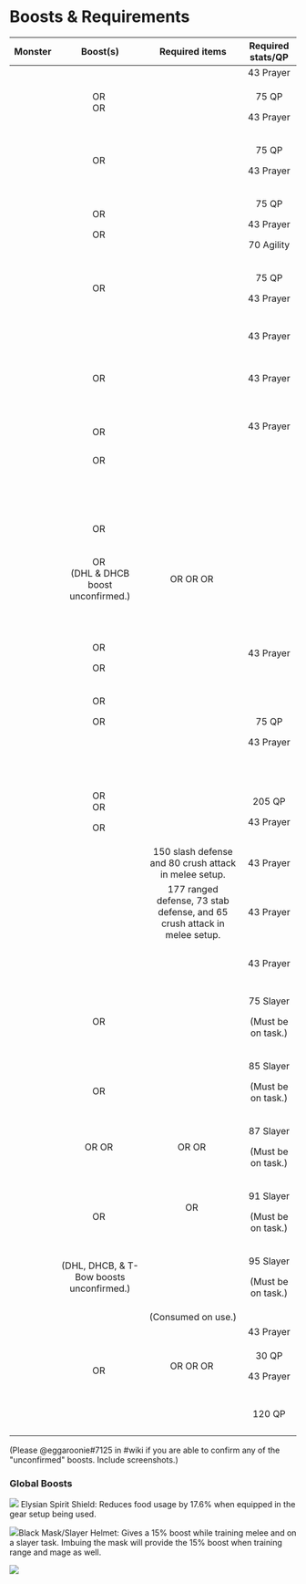 # Boosts & Requirements

<table>
  <thead>
    <tr>
      <th style="text-align:center">Monster</th>
      <th style="text-align:center">Boost(s)</th>
      <th style="text-align:center">Required items</th>
      <th style="text-align:center">Required stats/QP</th>
    </tr>
  </thead>
  <tbody>
    <tr>
      <td style="text-align:center">
        <img src="../.gitbook/assets/1024px-corporeal_beast (5).png" alt/>
      </td>
      <td style="text-align:center">
        <img src="../.gitbook/assets/120px-dragon_warhammer_detail.png" alt/>
        <img src="../.gitbook/assets/130px-bandos_godsword_detail.png" alt/>
        <img src="../.gitbook/assets/250px-rejuvenation_pool_built.png" alt/>
      </td>
      <td style="text-align:center">
        <img src="../.gitbook/assets/150px-zamorakian_spear_detail (1).png" alt/>
      </td>
      <td style="text-align:center">43 Prayer</td>
    </tr>
    <tr>
      <td style="text-align:center">
        <img src="../.gitbook/assets/kril_tsutsaroth.png" alt/>
      </td>
      <td style="text-align:center">
        <p>
          <img src="../.gitbook/assets/130px-bandos_godsword_detail.png" alt/>OR
          <img src="../.gitbook/assets/120px-dragon_warhammer_detail.png" alt/>
          <br />OR
          <img src="../.gitbook/assets/150px-dragon_claws_detail.png" alt/>
        </p>
        <p>
          <img src="../.gitbook/assets/800px-arclight_detail.png" alt/>
        </p>
      </td>
      <td style="text-align:center">
        <img src="../.gitbook/assets/range-alts2.png" alt/>
      </td>
      <td style="text-align:center">
        <p>75 QP</p>
        <p>43 Prayer</p>
      </td>
    </tr>
    <tr>
      <td style="text-align:center">
        <img src="../.gitbook/assets/kreearra.png" alt/>
      </td>
      <td style="text-align:center">
        <img src="../.gitbook/assets/150px-armadyl_crossbow_detail.png" alt/>OR
        <img src="../.gitbook/assets/150px-twisted_bow_detail.png" alt/>
      </td>
      <td style="text-align:center">
        <img src="../.gitbook/assets/range-alts2.png" alt/>
      </td>
      <td style="text-align:center">
        <p>75 QP</p>
        <p>43 Prayer</p>
      </td>
    </tr>
    <tr>
      <td style="text-align:center">
        <img src="../.gitbook/assets/commander_zilyana.png" alt/>
      </td>
      <td style="text-align:center">
        <p>
          <img src="../.gitbook/assets/140px-ranger_boots_detail.png" alt/>OR
          <img src="../.gitbook/assets/170px-pegasian_boots_detail.png" alt/>
        </p>
        <p>
          <img src="../.gitbook/assets/150px-armadyl_crossbow_detail.png" alt/>OR
          <img src="../.gitbook/assets/150px-twisted_bow_detail.png" alt/>
        </p>
      </td>
      <td style="text-align:center">
        <img src="../.gitbook/assets/range-alts2.png" alt/>
      </td>
      <td style="text-align:center">
        <p>75 QP</p>
        <p>43 Prayer</p>
        <p>70 Agility</p>
      </td>
    </tr>
    <tr>
      <td style="text-align:center">
        <img src="../.gitbook/assets/general_graardor.png" alt/>
      </td>
      <td style="text-align:center">
        <img src="../.gitbook/assets/130px-bandos_godsword_detail.png" alt/>OR
        <img src="../.gitbook/assets/120px-dragon_warhammer_detail.png" alt/>
      </td>
      <td style="text-align:center"></td>
      <td style="text-align:center">
        <p>75 QP</p>
        <p>43 Prayer</p>
      </td>
    </tr>
    <tr>
      <td style="text-align:center">
        <img src="../.gitbook/assets/200px-dagannoth_prime.png" alt/>
      </td>
      <td style="text-align:center">
        <img src="../.gitbook/assets/100px-armadyl_chestplate_detail (1).png"
        alt/>
        <img src="../.gitbook/assets/75px-armadyl_chainskirt_detail.png" alt/>
        <img src="../.gitbook/assets/150px-twisted_bow_detail.png" alt/>
      </td>
      <td style="text-align:center">
        <p>
          <img src="../.gitbook/assets/guthans_helm_detail.png" alt/>
          <img src="../.gitbook/assets/120px-guthans_platebody_detail.png" alt/>
          <img src="../.gitbook/assets/120px-guthans_chainskirt_detail.png" alt/>
          <img src="../.gitbook/assets/150px-guthans_warspear_detail.png" alt/>
        </p>
        <p>
          <img src="../.gitbook/assets/range-alts2.png" alt/>
        </p>
      </td>
      <td style="text-align:center">43 Prayer</td>
    </tr>
    <tr>
      <td style="text-align:center">
        <img src="../.gitbook/assets/230px-dagannoth_rex.png" alt/>
      </td>
      <td style="text-align:center">
        <img src="../.gitbook/assets/120px-ibans_staff_detail.png" alt/>OR
        <img src="../.gitbook/assets/150px-harmonised_nightmare_staff_detail.png"
        alt/>
        <br />
        <img src="../.gitbook/assets/125px-occult_necklace_detail.png" alt/>
      </td>
      <td style="text-align:center">
        <p>
          <img src="../.gitbook/assets/guthans_helm_detail.png" alt/>
          <img src="../.gitbook/assets/120px-guthans_platebody_detail.png" alt/>
          <img src="../.gitbook/assets/120px-guthans_chainskirt_detail.png" alt/>
          <img src="../.gitbook/assets/150px-guthans_warspear_detail.png" alt/>
        </p>
        <p>
          <img src="../.gitbook/assets/melee-alts2.png" alt/>
        </p>
      </td>
      <td style="text-align:center">43 Prayer</td>
    </tr>
    <tr>
      <td style="text-align:center">
        <img src="../.gitbook/assets/230px-dagannoth_supreme.png" alt/>
      </td>
      <td style="text-align:center">
        <img src="../.gitbook/assets/100px-bandos_chestplate_detail.png" alt/>
        <img src="../.gitbook/assets/120px-bandos_tassets_detail.png" alt/>
        <br />
        <img src="../.gitbook/assets/130px-saradomin_godsword_detail.png" alt/>OR
        <img src="../.gitbook/assets/150px-dragon_claws_detail.png" alt/>
      </td>
      <td style="text-align:center">
        <p>&#x200B;&#x200B;
          <img src="https://firebasestorage.googleapis.com/v0/b/gitbook-28427.appspot.com/o/assets%2F-Mahgm23KyzkWDlt2oqz%2F-Md-7UF2kcryqumjcOW7%2F-Md-9pPRAIGjv2z-on2M%2FGuthan&apos;s_helm_detail.png?alt=media&amp;token=7c76b4e6-6070-4020-a65e-dcbeef291e78"
          alt/>&#x200B;&#x200B;
          <img src="https://firebasestorage.googleapis.com/v0/b/gitbook-28427.appspot.com/o/assets%2F-Mahgm23KyzkWDlt2oqz%2F-Md-7UF2kcryqumjcOW7%2F-Md-9sNYoAH3fGrk0kiM%2F120px-Guthan&apos;s_platebody_detail.png?alt=media&amp;token=3009b819-6919-4c21-a98d-1bde44c59277"
          alt/>&#x200B;&#x200B;
          <img src="https://firebasestorage.googleapis.com/v0/b/gitbook-28427.appspot.com/o/assets%2F-Mahgm23KyzkWDlt2oqz%2F-Md-7UF2kcryqumjcOW7%2F-Md-9u2xVkUpr-oPCFuX%2F120px-Guthan&apos;s_chainskirt_detail.png?alt=media&amp;token=77dc4b54-cb54-4661-9c27-54d8a3fa1257"
          alt/>&#x200B;&#x200B;
          <img src="https://firebasestorage.googleapis.com/v0/b/gitbook-28427.appspot.com/o/assets%2F-Mahgm23KyzkWDlt2oqz%2F-Md-7UF2kcryqumjcOW7%2F-Md-9wZ3isnISDxJ1Qm_%2F150px-Guthan&apos;s_warspear_detail.png?alt=media&amp;token=ee3c596f-ccbf-414a-8892-363ed3066fde"
          alt/>&#x200B;</p>
        <p>&#x200B;&#x200B;
          <img src="https://firebasestorage.googleapis.com/v0/b/gitbook-28427.appspot.com/o/assets%2F-Mahgm23KyzkWDlt2oqz%2F-Md-7UF2kcryqumjcOW7%2F-Md-CAd2FkzLNKZsY_mk%2Fmelee%20alts2.png?alt=media&amp;token=a8a9949e-14ab-4ad8-b0e6-89e9c72e3af5"
          alt/>
        </p>
      </td>
      <td style="text-align:center">43 Prayer</td>
    </tr>
    <tr>
      <td style="text-align:center">
        <img src="../.gitbook/assets/290px-callisto.png" alt/>
      </td>
      <td style="text-align:center">
        <img src="../.gitbook/assets/150px-berserker_ring_detail.png" alt/>OR
        <img src="../.gitbook/assets/150px-berserker_ring_-i-_detail.png" alt/>
      </td>
      <td style="text-align:center">
        <img src="../.gitbook/assets/120px-veracs_helm_detail.png" alt/>
        <img src="../.gitbook/assets/120px-veracs_brassard_detail.png" alt/>
        <img src="../.gitbook/assets/120px-veracs_plateskirt_detail.png" alt/>
        <img src="../.gitbook/assets/120px-veracs_flail_detail (1).png" alt/>
      </td>
      <td style="text-align:center"></td>
    </tr>
    <tr>
      <td style="text-align:center">
        <img src="../.gitbook/assets/260px-vetion.png" alt/>
      </td>
      <td style="text-align:center">
        <img src="../.gitbook/assets/120px-dragon_warhammer_detail.png" alt/>
      </td>
      <td style="text-align:center">
        <img src="../.gitbook/assets/120px-veracs_helm_detail.png" alt/>
        <img src="../.gitbook/assets/120px-veracs_brassard_detail.png" alt/>
        <img src="../.gitbook/assets/120px-veracs_plateskirt_detail.png" alt/>
        <img src="../.gitbook/assets/120px-veracs_flail_detail (1).png" alt/>
      </td>
      <td style="text-align:center"></td>
    </tr>
    <tr>
      <td style="text-align:center">
        <img src="../.gitbook/assets/290px-venenatis.png" alt/>
      </td>
      <td style="text-align:center">
        <img src="../.gitbook/assets/1024px-barrows_gloves_detail.png" alt/>
      </td>
      <td style="text-align:center">
        <img src="../.gitbook/assets/120px-veracs_helm_detail.png" alt/>
        <img src="../.gitbook/assets/120px-veracs_brassard_detail.png" alt/>
        <img src="../.gitbook/assets/120px-veracs_plateskirt_detail.png" alt/>
        <img src="../.gitbook/assets/120px-veracs_flail_detail (1).png" alt/>
      </td>
      <td style="text-align:center"></td>
    </tr>
    <tr>
      <td style="text-align:center">
        <img src="../.gitbook/assets/280px-scorpia.png" alt/>
      </td>
      <td style="text-align:center">
        <img src="../.gitbook/assets/125px-occult_necklace_detail.png" alt/>
        <img src="../.gitbook/assets/150px-harmonised_nightmare_staff_detail.png"
        alt/>
      </td>
      <td style="text-align:center"></td>
      <td style="text-align:center"></td>
    </tr>
    <tr>
      <td style="text-align:center">
        <img src="../.gitbook/assets/250px-chaos_elemental.png" alt/>
      </td>
      <td style="text-align:center">
        <p>
          <img src="../.gitbook/assets/155px-archers_ring_detail.png" alt/>OR
          <img src="../.gitbook/assets/155px-archers_ring_-i-_detail.png" alt/>
        </p>
        <p>
          <img src="../.gitbook/assets/1024px-barrows_gloves_detail.png" alt/>
        </p>
      </td>
      <td style="text-align:center">
        <img src="../.gitbook/assets/range-alts3.png" alt/>
      </td>
      <td style="text-align:center"></td>
    </tr>
    <tr>
      <td style="text-align:center">
        <img src="../.gitbook/assets/290px-king_black_dragon.png" alt/>
      </td>
      <td style="text-align:center">
        <img src="../.gitbook/assets/150px-armadyl_crossbow_detail.png" alt/>OR
        <img src="../.gitbook/assets/150px-twisted_bow_detail.png" alt/>
        <br />(DHL &amp; DHCB boost unconfirmed.)</td>
      <td style="text-align:center">
        <p>
          <img src="../.gitbook/assets/150px-anti-dragon_shield_detail.png" alt/>
          <br />
          <img src="../.gitbook/assets/120px-rune_crossbow_detail.png" alt/>OR
          <img src="../.gitbook/assets/150px-armadyl_crossbow_detail.png" alt/>OR
          <img src="../.gitbook/assets/171px-dragon_hunter_crossbow_detail.png"
          alt/>OR
          <img src="../.gitbook/assets/150px-twisted_bow_detail.png" alt/>
          <br />
          <img src="../.gitbook/assets/range-alts3.png" alt/>
        </p>
        <p></p>
      </td>
      <td style="text-align:center"></td>
    </tr>
    <tr>
      <td style="text-align:center">
        <img src="../.gitbook/assets/180px-chaos_fanatic.png" alt/>
      </td>
      <td style="text-align:center">
        <img src="../.gitbook/assets/120px-karils_leathertop_detail.png" alt/>
        <img src="../.gitbook/assets/120px-karils_leatherskirt_detail.png" alt/>
      </td>
      <td style="text-align:center"></td>
      <td style="text-align:center"></td>
    </tr>
    <tr>
      <td style="text-align:center">
        <img src="../.gitbook/assets/120px-crazy_archaeologist.png" alt/>
      </td>
      <td style="text-align:center">
        <img src="../.gitbook/assets/125px-occult_necklace_detail.png" alt/>
      </td>
      <td style="text-align:center"></td>
      <td style="text-align:center"></td>
    </tr>
    <tr>
      <td style="text-align:center">
        <img src="../.gitbook/assets/250px-giant_mole.png" alt/>
      </td>
      <td style="text-align:center">
        <p>
          <img src="../.gitbook/assets/1024px-barrows_gloves_detail.png" alt/>
        </p>
        <p>
          <img src="../.gitbook/assets/150px-berserker_ring_detail.png" alt/>OR
          <img src="../.gitbook/assets/150px-berserker_ring_-i-_detail.png" alt/>
        </p>
        <p>OR
          <img src="../.gitbook/assets/150px-twisted_bow_detail.png" alt/>
        </p>
      </td>
      <td style="text-align:center">
        <img src="../.gitbook/assets/130px-dharoks_helm_detail.png" alt/>
        <img src="../.gitbook/assets/150px-dharoks_platebody_detail.png" alt/>
        <img src="../.gitbook/assets/100px-dharoks_platelegs_detail.png" alt/>
        <img src="../.gitbook/assets/130px-dharoks_greataxe_detail.png" alt/>
      </td>
      <td style="text-align:center">43 Prayer</td>
    </tr>
    <tr>
      <td style="text-align:center">
        <img src="../.gitbook/assets/250px-zulrah_-serpentine-.png" alt/>
      </td>
      <td style="text-align:center">
        <p>
          <img src="../.gitbook/assets/140px-ranger_boots_detail.png" alt/>OR
          <img src="../.gitbook/assets/170px-pegasian_boots_detail.png" alt/>
        </p>
        <p>
          <img src="../.gitbook/assets/120px-ibans_staff_detail.png" alt/>OR
          <img src="../.gitbook/assets/150px-harmonised_nightmare_staff_detail.png"
          alt/>
        </p>
        <p>
          <img src="../.gitbook/assets/1024px-barrows_gloves_detail.png" alt/>
          <img src="../.gitbook/assets/150px-twisted_bow_detail.png" alt/>
          <img src="../.gitbook/assets/130px-ancestral_hat_detail.png" alt/>
        </p>
        <p>
          <img src="../.gitbook/assets/150px-ancestral_robe_top_detail.png" alt/>
          <img src="../.gitbook/assets/90px-ancestral_robe_bottom_detail.png" alt/>
        </p>
      </td>
      <td style="text-align:center"></td>
      <td style="text-align:center">
        <p>75 QP</p>
        <p>43 Prayer</p>
      </td>
    </tr>
    <tr>
      <td style="text-align:center">
        <img src="../.gitbook/assets/280px-vorkath (1).png" alt/>
      </td>
      <td style="text-align:center">
        <p>
          <img src="../.gitbook/assets/150px-dragon_claws_detail.png" alt/>OR
          <img src="../.gitbook/assets/120px-dragon_warhammer_detail.png" alt/>
          <br />OR
          <img src="../.gitbook/assets/130px-bandos_godsword_detail.png" alt/>
        </p>
        <p>
          <img src="../.gitbook/assets/130px-dragon_hunter_lance_detail.png" alt/>OR
          <img src="../.gitbook/assets/171px-dragon_hunter_crossbow_detail.png"
          alt/>
        </p>
      </td>
      <td style="text-align:center">
        <img src="../.gitbook/assets/100px-armadyl_chestplate_detail (1).png"
        alt/>
        <img src="../.gitbook/assets/75px-armadyl_chainskirt_detail.png" alt/>
      </td>
      <td style="text-align:center">
        <p>205 QP</p>
        <p>43 Prayer</p>
      </td>
    </tr>
    <tr>
      <td style="text-align:center">
        <img src="../.gitbook/assets/250px-the_nightmare (1).png" alt/>
      </td>
      <td style="text-align:center">
        <img src="../.gitbook/assets/150px-inquisitors_great_helm_detail.png"
        alt/>
        <img src="../.gitbook/assets/150px-inquisitors_hauberk_detail.png" alt/>
        <img src="../.gitbook/assets/100px-inquisitors_plateskirt_detail.png"
        alt/>
        <img src="../.gitbook/assets/150px-inquisitors_mace_detail.png" alt/>
      </td>
      <td style="text-align:center">150 slash defense and 80 crush attack in melee setup.</td>
      <td style="text-align:center">43 Prayer</td>
    </tr>
    <tr>
      <td style="text-align:center">
        <img src="../.gitbook/assets/280px-sarachnis (1).png" alt/>
      </td>
      <td style="text-align:center">
        <img src="../.gitbook/assets/150px-dragon_claws_detail.png" alt/>
      </td>
      <td style="text-align:center">177 ranged defense, 73 stab defense, and 65 crush attack in melee setup.</td>
      <td
      style="text-align:center">43 Prayer</td>
    </tr>
    <tr>
      <td style="text-align:center">
        <img src="../.gitbook/assets/290px-kalphite_queen.png" alt/>
      </td>
      <td style="text-align:center">
        <img src="../.gitbook/assets/170px-elder_maul_detail.png" alt/>
        <img src="../.gitbook/assets/120px-dragon_warhammer_detail.png" alt/>
        <img src="../.gitbook/assets/250px-rejuvenation_pool_built.png" alt/>
      </td>
      <td style="text-align:center">
        <p>
          <img src="../.gitbook/assets/120px-veracs_flail_detail (1).png" alt/>
          <img src="../.gitbook/assets/120px-veracs_plateskirt_detail.png" alt/>
        </p>
        <p>
          <img src="../.gitbook/assets/range-alts.png" alt/>
        </p>
      </td>
      <td style="text-align:center">43 Prayer</td>
    </tr>
    <tr>
      <td style="text-align:center">
        <img src="../.gitbook/assets/280px-dawn-1-1-.png" alt/>
      </td>
      <td style="text-align:center">
        <p>
          <img src="../.gitbook/assets/150px-armadyl_crossbow_detail.png" alt/>
        </p>
        <p>
          <img src="../.gitbook/assets/130px-saradomin_godsword_detail.png" alt/>OR
          <img src="../.gitbook/assets/150px-dragon_claws_detail.png" alt/>
        </p>
      </td>
      <td style="text-align:center">
        <img src="../.gitbook/assets/150px-brittle_key_detail.png" alt/>
      </td>
      <td style="text-align:center">
        <p>75 Slayer</p>
        <p>(Must be on task.)</p>
      </td>
    </tr>
    <tr>
      <td style="text-align:center">
        <img src="../.gitbook/assets/1024px-abyssal_sire-1-.png" alt/>
      </td>
      <td style="text-align:center">
        <p>
          <img src="../.gitbook/assets/800px-arclight_detail.png" alt/>
        </p>
        <p>
          <img src="../.gitbook/assets/250px-rejuvenation_pool_built.png" alt/>
        </p>
        <p>
          <img src="../.gitbook/assets/130px-bandos_godsword_detail.png" alt/>OR
          <img src="../.gitbook/assets/120px-dragon_warhammer_detail.png" alt/>
        </p>
      </td>
      <td style="text-align:center"></td>
      <td style="text-align:center">
        <p>85 Slayer</p>
        <p>(Must be on task.)</p>
      </td>
    </tr>
    <tr>
      <td style="text-align:center">
        <img src="../.gitbook/assets/290px-kraken.png" alt/>
      </td>
      <td style="text-align:center">&#x200B;&#x200B;
        <img src="https://firebasestorage.googleapis.com/v0/b/gitbook-28427.appspot.com/o/assets%2F-Mahgm23KyzkWDlt2oqz%2F-Md-RDiPGvr5AV1JNN-A%2F-Md-SXn_3jCCQWeYd2vd%2FTrident_of_the_seas_detail.png?alt=media&amp;token=c31ec29f-dea6-4ada-b6fe-3098c0b9845f"
        alt/>OR &#x200B;
        <img src="https://firebasestorage.googleapis.com/v0/b/gitbook-28427.appspot.com/o/assets%2F-Mahgm23KyzkWDlt2oqz%2F-Md-RDiPGvr5AV1JNN-A%2F-Md-SbGNUgR8mwHCUAnc%2F150px-Uncharged_toxic_trident_detail.png?alt=media&amp;token=090a98e0-60c2-42f0-ad38-5da02685d6e9"
        alt/>OR &#x200B;
        <img src="https://firebasestorage.googleapis.com/v0/b/gitbook-28427.appspot.com/o/assets%2F-Mahgm23KyzkWDlt2oqz%2F-Md-7UF2kcryqumjcOW7%2F-Md-Cn_Zm3Z_rySQMBaU%2F150px-Harmonised_nightmare_staff_detail.png?alt=media&amp;token=8991cb49-6d94-4327-b311-26b97930bdb2"
        alt/>
        <br />
      </td>
      <td style="text-align:center">
        <img src="../.gitbook/assets/trident_of_the_seas_detail.png" alt/>OR
        <img src="../.gitbook/assets/150px-uncharged_toxic_trident_detail.png"
        alt/>OR
        <img src="../.gitbook/assets/150px-harmonised_nightmare_staff_detail.png"
        alt/>
      </td>
      <td style="text-align:center">
        <p>87 Slayer</p>
        <p>(Must be on task.)</p>
      </td>
    </tr>
    <tr>
      <td style="text-align:center">
        <img src="../.gitbook/assets/1024px-cerberus (1).png" alt/>
      </td>
      <td style="text-align:center">
        <p>
          <img src="../.gitbook/assets/120px-spectral_spirit_shield_detail.png"
          alt/>
        </p>
        <p>
          <img src="../.gitbook/assets/800px-arclight_detail.png" alt/>OR
          <img src="../.gitbook/assets/150px-inquisitors_mace_detail.png" alt/>
          <br />
          <img src="../.gitbook/assets/melee-alts3 (1).png" alt/>
        </p>
        <p></p>
      </td>
      <td style="text-align:center">
        <p>
          <img src="../.gitbook/assets/150px-zamorakian_spear_detail.png" alt/>OR
          <img src="../.gitbook/assets/150px-zamorakian_hasta_detail.png" alt/>
        </p>
        <p>
          <img src="../.gitbook/assets/melee-alts.png" alt/>
        </p>
      </td>
      <td style="text-align:center">
        <p>91 Slayer</p>
        <p>(Must be on task.)</p>
      </td>
    </tr>
    <tr>
      <td style="text-align:center">
        <img src="../.gitbook/assets/800px-alchemical_hydra.png" alt/>
      </td>
      <td style="text-align:center">(DHL, DHCB, &amp; T-Bow boosts unconfirmed.)</td>
      <td style="text-align:center">
        <img src="../.gitbook/assets/800px-antidote++-4-_detail.png" alt/>
      </td>
      <td style="text-align:center">
        <p>95 Slayer</p>
        <p>(Must be on task.)</p>
      </td>
    </tr>
    <tr>
      <td style="text-align:center">
        <img src="../.gitbook/assets/250px-skotizo.png" alt/>
      </td>
      <td style="text-align:center">
        <img src="../.gitbook/assets/800px-arclight_detail.png" alt/>
      </td>
      <td style="text-align:center">
        <img src="../.gitbook/assets/140px-dark_totem_detail.png" alt/>
        <br />(Consumed on use.)</td>
      <td style="text-align:center"></td>
    </tr>
    <tr>
      <td style="text-align:center">
        <img src="../.gitbook/assets/verac_the_defiled.png" alt/>
        <img src="../.gitbook/assets/guthan.png" alt/>
      </td>
      <td style="text-align:center">
        <img src="../.gitbook/assets/1024px-barrows_gloves_detail.png" alt/>
        <img src="../.gitbook/assets/120px-ibans_staff_detail.png" alt/>
        <img src="../.gitbook/assets/120px-strange_old_lockpick_-full-_detail.png"
        alt/>
        <img src="../.gitbook/assets/250px-rejuvenation_pool_built.png" alt/>
      </td>
      <td style="text-align:center"></td>
      <td style="text-align:center">43 Prayer</td>
    </tr>
    <tr>
      <td style="text-align:center">
        <img src="../.gitbook/assets/lizardman_shaman.png" alt/>
      </td>
      <td style="text-align:center">
        <p>
          <img src="../.gitbook/assets/150px-ring_of_the_gods_detail.png" alt/>
        </p>
        <p>
          <img src="../.gitbook/assets/150px-armadyl_crossbow_detail.png" alt/>OR
          <img src="../.gitbook/assets/170px-toxic_blowpipe_-empty-_detail.png"
          alt/>
        </p>
      </td>
      <td style="text-align:center">
        <img src="../.gitbook/assets/120px-karils_crossbow_detail.png" alt/>OR
        <img src="../.gitbook/assets/120px-rune_crossbow_detail.png" alt/>OR
        <img src="../.gitbook/assets/150px-armadyl_crossbow_detail.png" alt/>OR
        <img src="../.gitbook/assets/170px-toxic_blowpipe_-empty-_detail.png"
        alt/>
      </td>
      <td style="text-align:center">
        <p>30 QP</p>
        <p>43 Prayer</p>
      </td>
    </tr>
    <tr>
      <td style="text-align:center">
        <img src="../.gitbook/assets/1280px-basilisk_knight.png" alt/>
      </td>
      <td style="text-align:center">
        <p>
          <img src="../.gitbook/assets/150px-inquisitors_hauberk_detail.png" alt/>
          <img src="../.gitbook/assets/100px-inquisitors_plateskirt_detail.png"
          alt/>
        </p>
        <p>
          <img src="../.gitbook/assets/150px-inquisitors_mace_detail.png" alt/>
        </p>
      </td>
      <td style="text-align:center"></td>
      <td style="text-align:center">120 QP</td>
    </tr>
  </tbody>
</table>

\(Please @eggaroonie\#7125 in \#wiki if you are able to confirm any of the "unconfirmed" boosts. Include screenshots.\)

### Global Boosts

![](../.gitbook/assets/120px-elysian_spirit_shield_detail.png) Elysian Spirit Shield: Reduces food usage by 17.6% when equipped in the gear setup being used.

![](../.gitbook/assets/1024px-black_mask_detail.png)Black Mask/Slayer Helmet: Gives a 15% boost while training melee and on a slayer task. Imbuing the mask will provide the 15% boost when training range and mage as well.



![](../.gitbook/assets/image%20%282%29.png)




